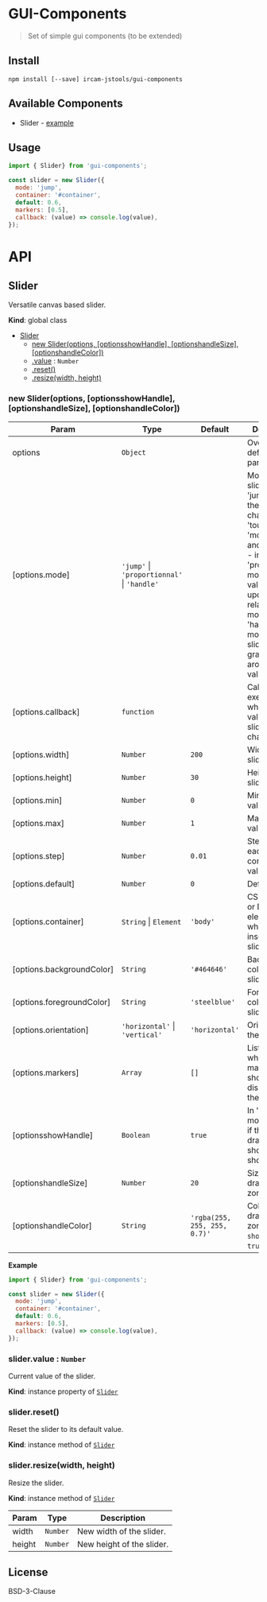 # GUI-Components

> Set of simple gui components (to be extended)

## Install

```
npm install [--save] ircam-jstools/gui-components
```

## Available Components

- Slider - [example](https://cdn.rawgit.com/ircam-jstools/gui-components/master/examples/slider/index.html)

## Usage

```js
import { Slider} from 'gui-components';

const slider = new Slider({
  mode: 'jump',
  container: '#container',
  default: 0.6,
  markers: [0.5],
  callback: (value) => console.log(value),
});
```

# API

<a name="Slider"></a>

## Slider
Versatile canvas based slider.

**Kind**: global class  

* [Slider](#Slider)
    * [new Slider(options, [optionsshowHandle], [optionshandleSize], [optionshandleColor])](#new_Slider_new)
    * [.value](#Slider+value) : <code>Number</code>
    * [.reset()](#Slider+reset)
    * [.resize(width, height)](#Slider+resize)

<a name="new_Slider_new"></a>

### new Slider(options, [optionsshowHandle], [optionshandleSize], [optionshandleColor])

| Param | Type | Default | Description |
| --- | --- | --- | --- |
| options | <code>Object</code> |  | Override default parameters. |
| [options.mode] | <code>&#x27;jump&#x27;</code> &#124; <code>&#x27;proportionnal&#x27;</code> &#124; <code>&#x27;handle&#x27;</code> |  | Mode of the slider:  - in 'jump' mode, the value is changed on 'touchstart' or 'mousedown', and    on move.  - in 'proportionnal' mode, the value is updated relatively to move.  - in 'handle' mode, the slider can be grabbed only around its value. |
| [options.callback] | <code>function</code> |  | Callback to be executed when the value  of the slider changes. |
| [options.width] | <code>Number</code> | <code>200</code> | Width of the slider. |
| [options.height] | <code>Number</code> | <code>30</code> | Height of the slider. |
| [options.min] | <code>Number</code> | <code>0</code> | Minimum value. |
| [options.max] | <code>Number</code> | <code>1</code> | Maximum value. |
| [options.step] | <code>Number</code> | <code>0.01</code> | Step between each consecutive values. |
| [options.default] | <code>Number</code> | <code>0</code> | Default value. |
| [options.container] | <code>String</code> &#124; <code>Element</code> | <code>&#x27;body&#x27;</code> | CSS Selector or DOM  element in which inserting the slider. |
| [options.backgroundColor] | <code>String</code> | <code>&#x27;#464646&#x27;</code> | Background color of the  slider. |
| [options.foregroundColor] | <code>String</code> | <code>&#x27;steelblue&#x27;</code> | Foreground color of  the slider. |
| [options.orientation] | <code>&#x27;horizontal&#x27;</code> &#124; <code>&#x27;vertical&#x27;</code> | <code>&#x27;horizontal&#x27;</code> | Orientation of the slider. |
| [options.markers] | <code>Array</code> | <code>[]</code> | List of values where markers should  be displayed on the slider. |
| [optionsshowHandle] | <code>Boolean</code> | <code>true</code> | In 'handle' mode, define if the  draggable should be show or not. |
| [optionshandleSize] | <code>Number</code> | <code>20</code> | Size of the draggable zone. |
| [optionshandleColor] | <code>String</code> | <code>&#x27;rgba(255, 255, 255, 0.7)&#x27;</code> | Color of the  draggable zone (when `showHandle` is `true`). |

**Example**  
```js
import { Slider} from 'gui-components';

const slider = new Slider({
  mode: 'jump',
  container: '#container',
  default: 0.6,
  markers: [0.5],
  callback: (value) => console.log(value),
});
```
<a name="Slider+value"></a>

### slider.value : <code>Number</code>
Current value of the slider.

**Kind**: instance property of <code>[Slider](#Slider)</code>  
<a name="Slider+reset"></a>

### slider.reset()
Reset the slider to its default value.

**Kind**: instance method of <code>[Slider](#Slider)</code>  
<a name="Slider+resize"></a>

### slider.resize(width, height)
Resize the slider.

**Kind**: instance method of <code>[Slider](#Slider)</code>  

| Param | Type | Description |
| --- | --- | --- |
| width | <code>Number</code> | New width of the slider. |
| height | <code>Number</code> | New height of the slider. |



## License

BSD-3-Clause


